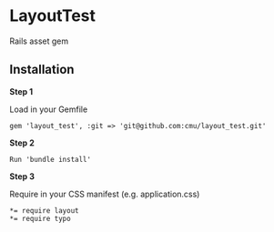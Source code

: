 # LayoutTest

Rails asset gem

## Installation

**Step 1** 

Load in your Gemfile

    gem 'layout_test', :git => 'git@github.com:cmu/layout_test.git'

**Step 2** 

    Run 'bundle install'

**Step 3** 

Require in your CSS manifest (e.g. application.css)

    *= require layout
    *= require typo
